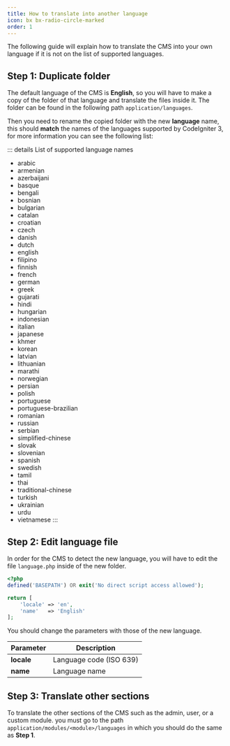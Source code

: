```yaml
---
title: How to translate into another language
icon: bx bx-radio-circle-marked
order: 1
---
```


The following guide will explain how to translate the CMS into your own language if it is not on the list of supported languages.

## Step 1: Duplicate folder

The default language of the CMS is **English**, so you will have to make a copy of the folder of that language and translate the files inside it. The folder can be found in the following path `application/languages`.

Then you need to rename the copied folder with the new **language** name, this should **match** the names of the languages supported by CodeIgniter 3, for more information you can see the following list:

::: details List of supported language names
- arabic
- armenian
- azerbaijani
- basque
- bengali
- bosnian
- bulgarian
- catalan
- croatian
- czech
- danish
- dutch
- english
- filipino
- finnish
- french
- german
- greek
- gujarati
- hindi
- hungarian
- indonesian
- italian
- japanese
- khmer
- korean
- latvian
- lithuanian
- marathi
- norwegian
- persian
- polish
- portuguese
- portuguese-brazilian
- romanian
- russian
- serbian
- simplified-chinese
- slovak
- slovenian
- spanish
- swedish
- tamil
- thai
- traditional-chinese
- turkish
- ukrainian
- urdu
- vietnamese
:::

## Step 2: Edit language file

In order for the CMS to detect the new language, you will have to edit the file `language.php` inside of the new folder.

```php
<?php
defined('BASEPATH') OR exit('No direct script access allowed');

return [
    'locale' => 'en',
    'name'   => 'English'
];
```

You should change the parameters with those of the new language.

| Parameter | Description |
| ------- | ------- |
| **locale** | Language code (ISO 639) |
| **name** | Language name |

## Step 3: Translate other sections

To translate the other sections of the CMS such as the admin, user, or a custom module. you must go to the path `application/modules/<module>/languages` in which you should do the same as **Step 1**.
